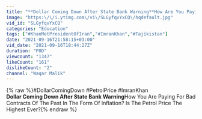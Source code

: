 ```yaml
---
title: "**Dollar Coming Down After State Bank Warning**How Are You Paying For Bad Contracts Of The Past"
image: "https:\/\/i.ytimg.com\/vi\/SLGyfqvYxCQ\/hqdefault.jpg"
vid_id: "SLGyfqvYxCQ"
categories: "Education"
tags: ["#KhanMetPresidentOfIran","#ImranKhan","#Tajikistan"]
date: "2021-09-16T21:58:15+03:00"
vid_date: "2021-09-16T18:44:27Z"
duration: "P0D"
viewcount: "1347"
likeCount: "161"
dislikeCount: "2"
channel: "Waqar Malik"
---
```

{% raw %}#DollarComingDown #PetrolPrice #ImranKhan<br />**Dollar Coming Down After State Bank Warning**How You Are Paying For Bad Contracts Of The Past In The Form Of Inflation? Is The Petrol Price The Highest Ever?{% endraw %}
